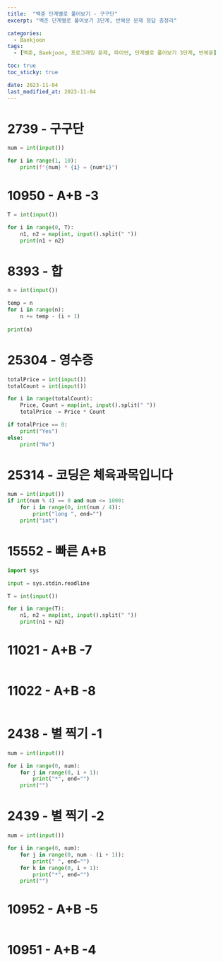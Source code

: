 ```yaml
---
title:  "백준 단계별로 풀어보기 - 구구단"
excerpt: "백준 단계별로 풀어보기 3단계, 반복문 문제 정답 총정리"

categories:
  - Baekjoon
tags:
  - [백준, Baekjoon, 프로그래밍 문제, 파이썬, 단계별로 풀어보기 3단계, 반복문]

toc: true
toc_sticky: true

date: 2023-11-04
last_modified_at: 2023-11-04
---
```


# 2739 - 구구단

```py
num = int(input())

for i in range(1, 10):
    print(f"{num} * {i} = {num*i}")
```

# 10950 - A+B -3

```py
T = int(input())

for i in range(0, T):
    n1, n2 = map(int, input().split(" "))
    print(n1 + n2)
```

# 8393 - 합

```py
n = int(input())

temp = n
for i in range(n):
    n += temp - (i + 1)
    
print(n)
```

# 25304 - 영수증

```py
totalPrice = int(input())
totalCount = int(input())

for i in range(totalCount):
    Price, Count = map(int, input().split(" "))
    totalPrice -= Price * Count

if totalPrice == 0:
    print("Yes")
else:
    print("No")
```

# 25314 - 코딩은 체육과목입니다

```py
num = int(input())
if int(num % 4) == 0 and num <= 1000:
    for i in range(0, int(num / 4)):
        print("long ", end="")
    print("int")
```

# 15552 - 빠른 A+B

```py
import sys

input = sys.stdin.readline

T = int(input())

for i in range(T):
    n1, n2 = map(int, input().split(" "))
    print(n1 + n2)
```

# 11021 - A+B -7

```py

```

# 11022 - A+B -8

```py

```

# 2438 - 별 찍기 -1

```py
num = int(input())

for i in range(0, num):
    for j in range(0, i + 1):
        print("*", end="")
    print("")
```

# 2439 - 별 찍기 -2

```py
num = int(input())

for i in range(0, num):
    for j in range(0, num - (i + 1)):
        print(" ", end="")
    for k in range(0, i + 1):
        print("*", end="")
    print("")
```

# 10952 - A+B -5

```py

```

# 10951 - A+B -4

```py

```